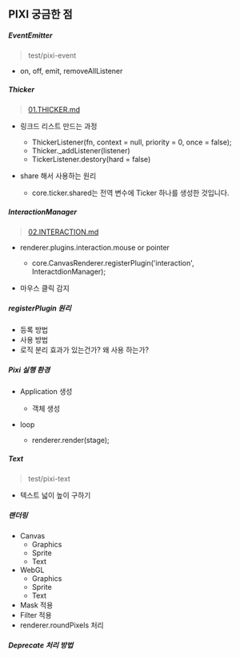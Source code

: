 ## PIXI 궁금한 점

##### EventEmitter

> test/pixi-event

- on, off, emit, removeAllListener



##### Thicker

> [01.THICKER.md](./01.THICKER.md)

- 링크드 리스트 만드는 과정
  - ThickerListener(fn, context = null, priority = 0, once = false);
  - Thicker._addListener(listener)
  - TickerListener.destory(hard = false)

- share 해서 사용하는 원리
  
    - core.ticker.shared는 전역 변수에 Ticker 하나를 생성한 것입니다.
    
    

##### InteractionManager

> [02.INTERACTION.md](./02.INTERACTION.md)

- renderer.plugins.interaction.mouse or pointer
  
  - core.CanvasRenderer.registerPlugin('interaction', InteractdionManager);
- 마우스 클릭 감지

  

##### registerPlugin 원리

- 등록 방법
- 사용 방법
- 로직 분리 효과가 있는건가? 왜 사용 하는가?



##### Pixi 실행 환경

- Application 생성
  
  - 객체 생성
- loop
  
  - renderer.render(stage);
  
  

##### Text 

> test/pixi-text

- 텍스트 넓이 높이 구하기



##### 랜더링

- Canvas
  - Graphics
  - Sprite
  - Text
- WebGL
  - Graphics
  - Sprite
  - Text
- Mask 적용
- Filter 적용
- renderer.roundPixels 처리



##### Deprecate 처리 방법

